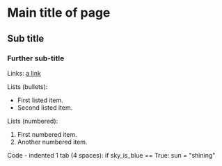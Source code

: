 # Main title of page

## Sub title

### Further sub-title

Links:
[a link](www.somewebsite.com)

Lists (bullets):

* First listed item.
* Second listed item.

Lists (numbered):

1. First numbered item.
1. Another numbered item.

Code - indented 1 tab (4 spaces):
    if sky_is_blue == True:
        sun = "shining"
